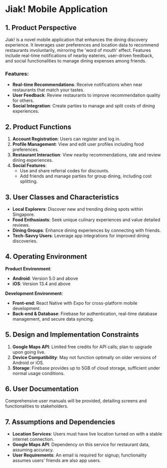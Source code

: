 # Jiak! Mobile Application

## 1. Product Perspective
Jiak! is a novel mobile application that enhances the dining discovery experience. It leverages user preferences and location data to recommend restaurants involuntarily, mirroring the 'word of mouth' effect. Features include real-time notifications of nearby eateries, user-driven feedback, and social functionalities to manage dining expenses among friends.

### Features:
- **Real-time Recommendations**: Receive notifications when near restaurants that match your tastes.
- **User Feedback**: Review restaurants to improve recommendation quality for others.
- **Social Integration**: Create parties to manage and split costs of dining experiences.

## 2. Product Functions
1. **Account Registration**: Users can register and log in.
2. **Profile Management**: View and edit user profiles including food preferences.
3. **Restaurant Interaction**: View nearby recommendations, rate and review dining experiences.
4. **Social Features**:
   - Use and share referral codes for discounts.
   - Add friends and manage parties for group dining, including cost splitting.

## 3. User Classes and Characteristics
- **Local Explorers**: Discover new and trending dining spots within Singapore.
- **Food Enthusiasts**: Seek unique culinary experiences and value detailed reviews.
- **Dining Groups**: Enhance dining experiences by connecting with friends.
- **Tech-Savvy Users**: Leverage app integrations for improved dining discoveries.

## 4. Operating Environment
**Product Environment**:
- **Android**: Version 5.0 and above
- **iOS**: Version 13.4 and above

**Development Environment**:
- **Front-end**: React Native with Expo for cross-platform mobile development.
- **Back-end & Database**: Firebase for authentication, real-time database management, and secure data syncing.

## 5. Design and Implementation Constraints
1. **Google Maps API**: Limited free credits for API calls; plan to upgrade upon going live.
2. **Device Compatibility**: May not function optimally on older versions of Android or iOS.
3. **Storage**: Firebase provides up to 5GB of cloud storage, sufficient under normal usage conditions.

## 6. User Documentation
Comprehensive user manuals will be provided, detailing screens and functionalities to stakeholders.

## 7. Assumptions and Dependencies
- **Location Services**: Users must have live location turned on with a stable internet connection.
- **Google Maps API**: Dependency on this service for restaurant data, assuming accuracy.
- **User Requirements**: An email is required for signup; functionality assumes users' friends are also app users.

